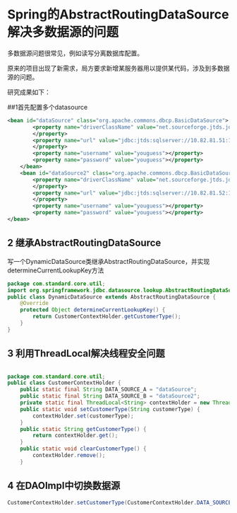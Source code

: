 # Spring的AbstractRoutingDataSource解决多数据源的问题

多数据源问题很常见，例如读写分离数据库配置。

原来的项目出现了新需求，局方要求新增某服务器用以提供某代码，涉及到多数据源的问题。

研究成果如下：

##1首先配置多个datasource

```xml
<bean id="dataSource" class="org.apache.commons.dbcp.BasicDataSource">  
        <property name="driverClassName" value="net.sourceforge.jtds.jdbc.Driver">  
        </property>  
        <property name="url" value="jdbc:jtds:sqlserver://10.82.81.51:1433;databaseName=standards">  
        </property>  
        <property name="username" value="youguess"></property>  
        <property name="password" value="youguess"></property>  
    </bean>  
    <bean id="dataSource2" class="org.apache.commons.dbcp.BasicDataSource">  
        <property name="driverClassName" value="net.sourceforge.jtds.jdbc.Driver">  
        </property>  
        <property name="url" value="jdbc:jtds:sqlserver://10.82.81.52:1433;databaseName=standards">  
        </property>  
        <property name="username" value="youguess"></property>  
        <property name="password" value="youguess"></property>  
</bean>  
```

## 2 继承AbstractRoutingDataSource

写一个DynamicDataSource类继承AbstractRoutingDataSource，并实现determineCurrentLookupKey方法

```java
package com.standard.core.util;  
import org.springframework.jdbc.datasource.lookup.AbstractRoutingDataSource;  
public class DynamicDataSource extends AbstractRoutingDataSource {  
    @Override  
    protected Object determineCurrentLookupKey() {  
        return CustomerContextHolder.getCustomerType();  
    }  
}  

```

## 3 利用ThreadLocal解决线程安全问题

```java

package com.standard.core.util;  
public class CustomerContextHolder {  
    public static final String DATA_SOURCE_A = "dataSource";  
    public static final String DATA_SOURCE_B = "dataSource2";  
    private static final ThreadLocal<String> contextHolder = new ThreadLocal<String>();  
    public static void setCustomerType(String customerType) {  
        contextHolder.set(customerType);  
    }  
    public static String getCustomerType() {  
        return contextHolder.get();  
    }  
    public static void clearCustomerType() {  
        contextHolder.remove();  
    }  
```

## 4 在DAOImpl中切换数据源

```java
CustomerContextHolder.setCustomerType(CustomerContextHolder.DATA_SOURCE_B);   
```

